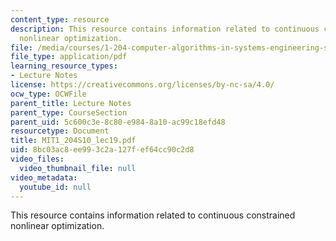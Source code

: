 ```yaml
---
content_type: resource
description: This resource contains information related to continuous constrained
  nonlinear optimization.
file: /media/courses/1-204-computer-algorithms-in-systems-engineering-spring-2010/8bc03ac8ee993c2a127fef64cc90c2d8_MIT1_204S10_lec19.pdf
file_type: application/pdf
learning_resource_types:
- Lecture Notes
license: https://creativecommons.org/licenses/by-nc-sa/4.0/
ocw_type: OCWFile
parent_title: Lecture Notes
parent_type: CourseSection
parent_uid: 5c600c3e-8c80-e984-8a10-ac99c18efd48
resourcetype: Document
title: MIT1_204S10_lec19.pdf
uid: 8bc03ac8-ee99-3c2a-127f-ef64cc90c2d8
video_files:
  video_thumbnail_file: null
video_metadata:
  youtube_id: null
---
```

This resource contains information related to continuous constrained nonlinear optimization.